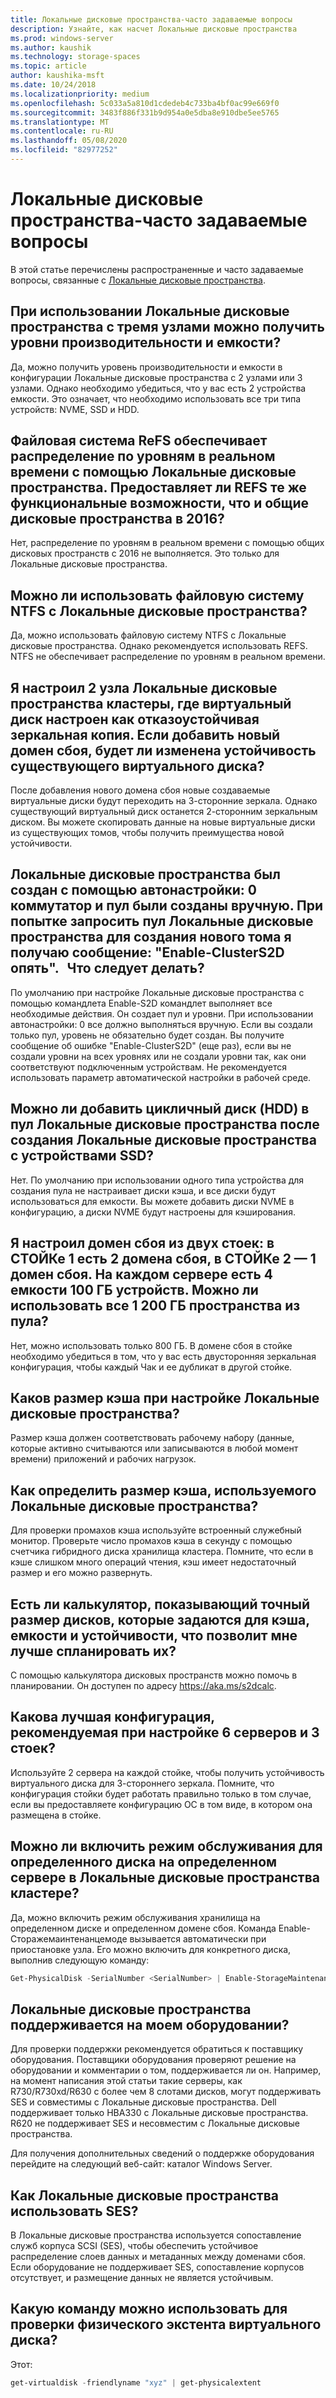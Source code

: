 ```yaml
---
title: Локальные дисковые пространства-часто задаваемые вопросы
description: Узнайте, как насчет Локальные дисковые пространства
ms.prod: windows-server
ms.author: kaushik
ms.technology: storage-spaces
ms.topic: article
author: kaushika-msft
ms.date: 10/24/2018
ms.localizationpriority: medium
ms.openlocfilehash: 5c033a5a810d1cdedeb4c733ba4bf0ac99e669f0
ms.sourcegitcommit: 3483f886f331b9d954a0e5dba8e910dbe5ee5765
ms.translationtype: MT
ms.contentlocale: ru-RU
ms.lasthandoff: 05/08/2020
ms.locfileid: "82977252"
---
```

# <a name="storage-spaces-direct---frequently-asked-questions-faq"></a>Локальные дисковые пространства-часто задаваемые вопросы

В этой статье перечислены распространенные и часто задаваемые вопросы, связанные с [Локальные дисковые пространства](storage-spaces-direct-overview.md).

## <a name="when-you-use-storage-spaces-direct-with-3-nodes-can-you-get-both-performance-and-capacity-tiers"></a>При использовании Локальные дисковые пространства с тремя узлами можно получить уровни производительности и емкости?

Да, можно получить уровень производительности и емкости в конфигурации Локальные дисковые пространства с 2 узлами или 3 узлами. Однако необходимо убедиться, что у вас есть 2 устройства емкости. Это означает, что необходимо использовать все три типа устройств: NVME, SSD и HDD.

## <a name="refs-file-system-provides-real-time-tiering-with-storage-spaces-direct-does-refs-provide-the-same-functionality-with-shared-storage-spaces-in-2016"></a>Файловая система ReFS обеспечивает распределение по уровням в реальном времени с помощью Локальные дисковые пространства. Предоставляет ли REFS те же функциональные возможности, что и общие дисковые пространства в 2016?

Нет, распределение по уровням в реальном времени с помощью общих дисковых пространств с 2016 не выполняется. Это только для Локальные дисковые пространства.

## <a name="can-i-use-an-ntfs-file-system-with-storage-spaces-direct"></a>Можно ли использовать файловую систему NTFS с Локальные дисковые пространства?

Да, можно использовать файловую систему NTFS с Локальные дисковые пространства. Однако рекомендуется использовать REFS. NTFS не обеспечивает распределение по уровням в реальном времени.

## <a name="i-have-configured-2-node-storage-spaces-direct-clusters-where-the-virtual-disk-is-configured-as-2-way-mirror-resiliency-if-i-add-a-new-fault-domain-will-the-resiliency-of-the-existing-virtual-disk-change"></a>Я настроил 2 узла Локальные дисковые пространства кластеры, где виртуальный диск настроен как отказоустойчивая зеркальная копия. Если добавить новый домен сбоя, будет ли изменена устойчивость существующего виртуального диска?

После добавления нового домена сбоя новые создаваемые виртуальные диски будут переходить на 3-сторонние зеркала. Однако существующий виртуальный диск останется 2-сторонним зеркальным диском. Вы можете скопировать данные на новые виртуальные диски из существующих томов, чтобы получить преимущества новой устойчивости.

## <a name="the-storage-spaces-direct-was-created-using-the-autoconfig0-switch-and-the-pool-was-created-manually-when-i-try-to-query-the-storage-spaces-direct-pool-to-create-a-new-volume-i-get-a-message-saying-enable-clusters2d-again-what-should-i-do"></a>Локальные дисковые пространства был создан с помощью автонастройки: 0 коммутатор и пул были созданы вручную. При попытке запросить пул Локальные дисковые пространства для создания нового тома я получаю сообщение: "Enable-ClusterS2D опять".   Что следует делать?

По умолчанию при настройке Локальные дисковые пространства с помощью командлета Enable-S2D командлет выполняет все необходимые действия. Он создает пул и уровни. При использовании автонастройки: 0 все должно выполняться вручную. Если вы создали только пул, уровень не обязательно будет создан. Вы получите сообщение об ошибке "Enable-ClusterS2D" (еще раз), если вы не создали уровни на всех уровнях или не создали уровни так, как они соответствуют подключенным устройствам. Не рекомендуется использовать параметр автоматической настройки в рабочей среде.

## <a name="is-it-possible-to-add-a-spinning-disk-hdd-to-the-storage-spaces-direct-pool-after-you-have-created-storage-spaces-direct-with-ssd-devices"></a>Можно ли добавить цикличный диск (HDD) в пул Локальные дисковые пространства после создания Локальные дисковые пространства с устройствами SSD?

Нет. По умолчанию при использовании одного типа устройства для создания пула не настраивает диски кэша, и все диски будут использоваться для емкости. Вы можете добавить диски NVME в конфигурацию, а диски NVME будут настроены для кэширования.

## <a name="i-have-configured-a-2-rack-fault-domain-rack-1-has-2-fault-domains-rack-2-has-1-fault-domain-each-server-has-4-capacity-100-gb-devices-can-i-use-all-1200-gb-of-space-from-the-pool"></a>Я настроил домен сбоя из двух стоек: в СТОЙКе 1 есть 2 домена сбоя, в СТОЙКе 2 — 1 домен сбоя. На каждом сервере есть 4 емкости 100 ГБ устройств. Можно ли использовать все 1 200 ГБ пространства из пула?

Нет, можно использовать только 800 ГБ. В домене сбоя в стойке необходимо убедиться в том, что у вас есть двусторонняя зеркальная конфигурация, чтобы каждый Чак и ее дубликат в другой стойке.

## <a name="what-should-the-cache-size-be-when-i-am-configuring-storage-spaces-direct"></a>Каков размер кэша при настройке Локальные дисковые пространства?

Размер кэша должен соответствовать рабочему набору (данные, которые активно считываются или записываются в любой момент времени) приложений и рабочих нагрузок.

## <a name="how-can-i-determine-the-size-of-cache-that-is-being-used-by-storage-spaces-direct"></a>Как определить размер кэша, используемого Локальные дисковые пространства?

Для проверки промахов кэша используйте встроенный служебный монитор. Проверьте число промахов кэша в секунду с помощью счетчика гибридного диска хранилища кластера. Помните, что если в кэше слишком много операций чтения, кэш имеет недостаточный размер и его можно развернуть.

## <a name="is-there-a-calculator-that-shows-the-exact-size-of-the-disks-that-are-being-set-aside-for-cache-capacity-and-resiliency-that-would-enable-me-to-plan-better"></a>Есть ли калькулятор, показывающий точный размер дисков, которые задаются для кэша, емкости и устойчивости, что позволит мне лучше спланировать их?

С помощью калькулятора дисковых пространств можно помочь в планировании. Он доступен по адресу https://aka.ms/s2dcalc.

## <a name="what-is-the-best-configuration-that-you-would-recommend-when-configuring-6-servers-and-3-racks"></a>Какова лучшая конфигурация, рекомендуемая при настройке 6 серверов и 3 стоек?

Используйте 2 сервера на каждой стойке, чтобы получить устойчивость виртуального диска для 3-стороннего зеркала. Помните, что конфигурация стойки будет работать правильно только в том случае, если вы предоставляете конфигурацию ОС в том виде, в котором она размещена в стойке.

## <a name="can-i-enable-maintenance-mode-for-a-specific-disk-on-a-specific-server-in-storage-spaces-direct-cluster"></a>Можно ли включить режим обслуживания для определенного диска на определенном сервере в Локальные дисковые пространства кластере?

Да, можно включить режим обслуживания хранилища на определенном диске и определенном домене сбоя. Команда Enable-Сторажемаинтенанцемоде вызывается автоматически при приостановке узла. Его можно включить для конкретного диска, выполнив следующую команду:

```powershell
Get-PhysicalDisk -SerialNumber <SerialNumber> | Enable-StorageMaintenanceMode
```

## <a name="is-storage-spaces-direct-supported-on-my-hardware"></a>Локальные дисковые пространства поддерживается на моем оборудовании?

Для проверки поддержки рекомендуется обратиться к поставщику оборудования. Поставщики оборудования проверяют решение на оборудовании и комментарии о том, поддерживается ли он. Например, на момент написания этой статьи такие серверы, как R730/R730xd/R630 с более чем 8 слотами дисков, могут поддерживать SES и совместимы с Локальные дисковые пространства. Dell поддерживает только HBA330 с Локальные дисковые пространства. R620 не поддерживает SES и несовместим с Локальные дисковые пространства.

Для получения дополнительных сведений о поддержке оборудования перейдите на следующий веб-сайт: каталог Windows Server.

## <a name="how-does-storage-spaces-direct-make-use-of-ses"></a>Как Локальные дисковые пространства использовать SES?

В Локальные дисковые пространства используется сопоставление служб корпуса SCSI (SES), чтобы обеспечить устойчивое распределение слоев данных и метаданных между доменами сбоя. Если оборудование не поддерживает SES, сопоставление корпусов отсутствует, и размещение данных не является устойчивым.

## <a name="which-command-can-you-use-to-check-the-physical-extent-for-a-virtual-disk"></a>Какую команду можно использовать для проверки физического экстента виртуального диска?

Этот:

```powershell
get-virtualdisk -friendlyname "xyz" | get-physicalextent
```
